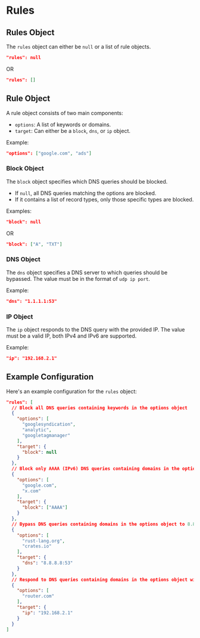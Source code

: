 # Rules

## Rules Object

The `rules` object can either be `null` or a list of rule objects.

```json
"rules": null
```

OR

```json
"rules": []
```

## Rule Object

A rule object consists of two main components:

- `options`: A list of keywords or domains.
- `target`: Can either be a `block`, `dns`, or `ip` object.

Example:

```json
"options": ["google.com", "ads"]
```

### Block Object

The `block` object specifies which DNS queries should be blocked.

- If `null`, all DNS queries matching the options are blocked.
- If it contains a list of record types, only those specific types are blocked.

Examples:

```json
"block": null
```

OR

```json
"block": ["A", "TXT"]
```

### DNS Object

The `dns` object specifies a DNS server to which queries should be bypassed. The value must be in the format of `udp ip port`.

Example:

```json
"dns": "1.1.1.1:53"
```

### IP Object

The `ip` object responds to the DNS query with the provided IP. The value must be a valid IP, both IPv4 and IPv6 are supported.

Example:

```json
"ip": "192.168.2.1"
```

## Example Configuration

Here's an example configuration for the `rules` object:

```json
"rules": [
  // Block all DNS queries containing keywords in the options object
  {
    "options": [
      "googlesyndication",
      "analytic",
      "googletagmanager"
    ],
    "target": {
      "block": null
    }
  },
  // Block only AAAA (IPv6) DNS queries containing domains in the options object
  {
    "options": [
      "google.com",
      "x.com"
    ],
    "target": {
      "block": ["AAAA"]
    }
  },
  // Bypass DNS queries containing domains in the options object to 8.8.8.8:53 (Google plaintext DNS server)
  {
    "options": [
      "rust-lang.org",
      "crates.io"
    ],
    "target": {
      "dns": "8.8.8.8:53"
    }
  },
  // Respond to DNS queries containing domains in the options object with the IP 192.168.2.1
  {
    "options": [
      "router.com"
    ],
    "target": {
      "ip": "192.168.2.1"
    }
  }
]
```
